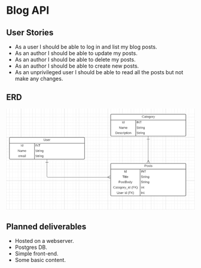 # Blog API

## User Stories
* As a user I should be able to log in and list my blog posts.
* As an author I should be able to update my posts.
* As an author I should be able to delete my posts. 
* As an author I should be able to create new posts. 
* As an unprivileged user I should be able to read all the posts but not make any changes. 

## ERD
![](./ERD.png)


## Planned deliverables
* Hosted on a webserver.
* Postgres DB. 
* Simple front-end. 
* Some basic content.

